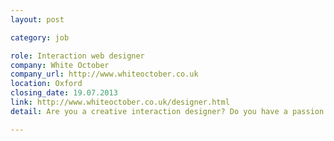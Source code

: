 ```yaml
---
layout: post

category: job

role: Interaction web designer
company: White October
company_url: http://www.whiteoctober.co.uk
location: Oxford
closing_date: 19.07.2013
link: http://www.whiteoctober.co.uk/designer.html
detail: Are you a creative interaction designer? Do you have a passion for web and mobile? Do you love designing beautiful digital interfaces that bring simplicity and ease of use to complex tasks? We are looking for a talented designer to join our team.

---
```

